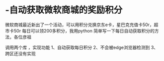 # -自动获取微软商城的奖励积分
微软商城最近新出了一个活动，可以用积分兑换京东e卡，星巴克充值卡50r，超市卡50r
每日可以领200多积分，我用python 简单写一下每日自动获取积分的方法，各位彦祖

调用两个库 ，实现功能
1、自动获取每日积分
2、不会被edge浏览器检测到
3、跨区还没有实现
